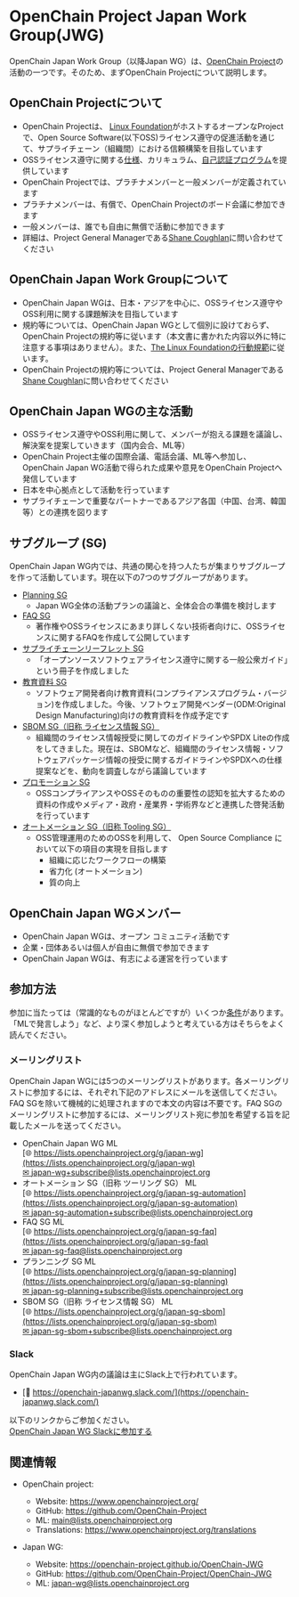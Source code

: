 # OpenChain Project Japan Work Group(JWG)

OpenChain Japan Work Group（以降Japan WG）は、[OpenChain Project](https://www.openchainproject.org/)の活動の一つです。そのため、まずOpenChain Projectについて説明します。

## OpenChain Projectについて
* OpenChain Projectは、 [Linux Foundation](https://www.linuxfoundation.jp/)がホストするオープンなProjectで、Open Source Software(以下OSS)ライセンス遵守の促進活動を通じて、サプライチェーン（組織間）における信頼構築を目指しています
* OSSライセンス遵守に関する[仕様](https://github.com/OpenChain-Project/Specification/tree/master/Official/ja/2.1)、カリキュラム、[自己認証プログラム](https://certification.openchainproject.org/?locale=ja)を提供しています
* OpenChain Projectでは、プラチナメンバーと一般メンバーが定義されています
* プラチナメンバーは、有償で、OpenChain Projectのボード会議に参加できます
* 一般メンバーは、誰でも自由に無償で活動に参加できます
* 詳細は、Project General Managerである[Shane Coughlan](<mailto:coughlan@linux.com>)に問い合わせてください

## OpenChain Japan Work Groupについて
* OpenChain Japan WGは、日本・アジアを中心に、OSSライセンス遵守やOSS利用に関する課題解決を目指しています
* 規約等については、OpenChain Japan WGとして個別に設けておらず、OpenChain Projectの規約等に従います（本文書に書かれた内容以外に特に注意する事項はありません）。また、[The Linux Foundationの行動規範](https://www.linuxfoundation.jp/code-of-conduct/)に従います。
* OpenChain Projectの規約等については、Project General Managerである[Shane Coughlan](<mailto:coughlan@linux.com>)に問い合わせてください

## OpenChain Japan WGの主な活動
* OSSライセンス遵守やOSS利用に関して、メンバーが抱える課題を議論し、解決案を提案していきます（国内会合、ML等）
* OpenChain Project主催の国際会議、電話会議、ML等へ参加し、OpenChain Japan WG活動で得られた成果や意見をOpenChain Projectへ発信しています
* 日本を中心拠点として活動を行っています
* サプライチェーンで重要なパートナーであるアジア各国（中国、台湾、韓国等）との連携を図ります

## サブグループ (SG)
OpenChain Japan WG内では、共通の関心を持つ人たちが集まりサブグループを作って活動しています。現在以下の7つのサブグループがあります。
- [Planning SG](https://openchain-project.github.io/OpenChain-JWG/subgroups/planning/)
	- Japan WG全体の活動プランの議論と、全体会合の準備を検討します
- [FAQ SG](https://openchain-project.github.io/OpenChain-JWG/subgroups/FAQ/)
	- 著作権やOSSライセンスにあまり詳しくない技術者向けに、OSSライセンスに関するFAQを作成して公開しています
- [サプライチェーンリーフレット SG](https://openchain-project.github.io/OpenChain-JWG/subgroups/leaflet/)
	- 「オープンソースソフトウェアライセンス遵守に関する一般公衆ガイド」という冊子を作成しました
- [教育資料 SG](https://openchain-project.github.io/OpenChain-JWG/subgroups/education/)
	- ソフトウェア開発者向け教育資料(コンプライアンスプログラム・バージョン)を作成しました。今後、ソフトウェア開発ベンダー(ODM:Original Design Manufacturing)向けの教育資料を作成予定です
- [SBOM SG（旧称 ライセンス情報 SG）](https://openchain-project.github.io/OpenChain-JWG/subgroups/licensing/)
	- 組織間のライセンス情報授受に関してのガイドラインやSPDX Liteの作成をしてきました。現在は、SBOMなど、組織間のライセンス情報・ソフトウェアパッケージ情報の授受に関するガイドラインやSPDXへの仕様提案などを、動向を調査しながら議論しています
- [プロモーション SG](https://openchain-project.github.io/OpenChain-JWG/subgroups/promotion/)
	- OSSコンプライアンスやOSSそのものの重要性の認知を拡大するための資料の作成やメディア・政府・産業界・学術界などと連携した啓発活動を行っています
- [オートメーション SG（旧称 Tooling SG）](https://openchain-project.github.io/OpenChain-JWG/subgroups/tooling/)
	- OSS管理運用のためのOSSを利用して、 Open Source Compliance において以下の項目の実現を目指します
		- 組織に応じたワークフローの構築
		- 省力化 (オートメーション)
		- 質の向上

## OpenChain Japan WGメンバー
* OpenChain Japan WGは、オープン コミュニティ活動です
* 企業・団体あるいは個人が自由に無償で参加できます
* OpenChain Japan WGは、有志による運営を行っています

## 参加方法

参加に当たっては（常識的なものがほとんどですが）いくつか[条件](About_Japan-wg/About_JapanWG.md#%E6%8F%90%E4%BE%9B%E7%89%A9%E6%88%90%E6%9E%9C%E7%89%A9%E3%81%AE%E6%89%B1%E3%81%84)があります。「MLで発言しよう」など、より深く参加しようと考えている方はそちらをよく読んでください。

### メーリングリスト

OpenChain Japan WGには5つのメーリングリストがあります。各メーリングリストに参加するには、それぞれ下記のアドレスにメールを送信してください。FAQ SGを除いて機械的に処理されますので本文の内容は不要です。FAQ SGのメーリングリストに参加するには、メーリングリスト宛に参加を希望する旨を記載したメールを送ってください。

- OpenChain Japan WG ML  
[&#x1f310; https://lists.openchainproject.org/g/japan-wg](https://lists.openchainproject.org/g/japan-wg)  
[&#x2709; japan-wg+subscribe@lists.openchainproject.org](mailto:japan-wg+subscribe@lists.openchainproject.org)  
- オートメーション SG（旧称 ツーリング SG） ML  
[&#x1f310; https://lists.openchainproject.org/g/japan-sg-automation](https://lists.openchainproject.org/g/japan-sg-automation)  
[&#x2709; japan-sg-automation+subscribe@lists.openchainproject.org](mailto:japan-sg-automation+subscribe@lists.openchainproject.org)
- FAQ SG ML  
[&#x1f310; https://lists.openchainproject.org/g/japan-sg-faq](https://lists.openchainproject.org/g/japan-sg-faq)  
[&#x2709; japan-sg-faq@lists.openchainproject.org](mailto:japan-sg-faq@lists.openchainproject.org)  
- プランニング SG ML  
[&#x1f310; https://lists.openchainproject.org/g/japan-sg-planning](https://lists.openchainproject.org/g/japan-sg-planning)  
[&#x2709; japan-sg-planning+subscribe@lists.openchainproject.org](mailto:japan-sg-planning+subscribe@lists.openchainproject.org)
- SBOM SG（旧称 ライセンス情報 SG） ML  
[&#x1f310; https://lists.openchainproject.org/g/japan-sg-sbom](https://lists.openchainproject.org/g/japan-sg-sbom)  
[&#x2709; japan-sg-sbom+subscribe@lists.openchainproject.org](mailto:japan-sg-sbom+subscribe@lists.openchainproject.org)  

### Slack

OpenChain Japan WG内の議論は主にSlack上で行われています。  
- [&#x1F4AC; https://openchain-japanwg.slack.com/](https://openchain-japanwg.slack.com/)  

以下のリンクからご参加ください。  
[OpenChain Japan WG Slackに参加する](https://join.slack.com/t/openchain-japanwg/shared_invite/zt-1jf0n0zrb-u77QDi9QAOFnoZzU40hA4A)  


## 関連情報
* OpenChain project:
  * Website: https://www.openchainproject.org/
  * GitHub: https://github.com/OpenChain-Project
  * ML: main@lists.openchainproject.org
  * Translations: https://www.openchainproject.org/translations

* Japan WG:
  * Website: https://openchain-project.github.io/OpenChain-JWG
  * GitHub: https://github.com/OpenChain-Project/OpenChain-JWG
  * ML: japan-wg@lists.openchainproject.org

